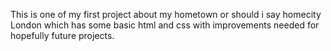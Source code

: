 This is one of my first project about my hometown or should i say homecity London which has some basic html and css with improvements needed for hopefully future projects.

